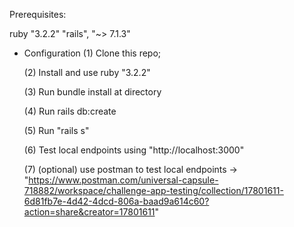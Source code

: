 Prerequisites:

ruby "3.2.2"
"rails", "~> 7.1.3"


* Configuration
  (1) Clone this repo;
  
  (2) Install and use ruby "3.2.2"
  
  (3) Run bundle install at directory
  
  (4) Run rails db:create
  
  (5) Run "rails s"
  
  (6) Test local endpoints using "http://localhost:3000"

  (7) (optional) use postman to test local endpoints -> "https://www.postman.com/universal-capsule-718882/workspace/challenge-app-testing/collection/17801611-6d81fb7e-4d42-4dcd-806a-baad9a614c60?action=share&creator=17801611"
